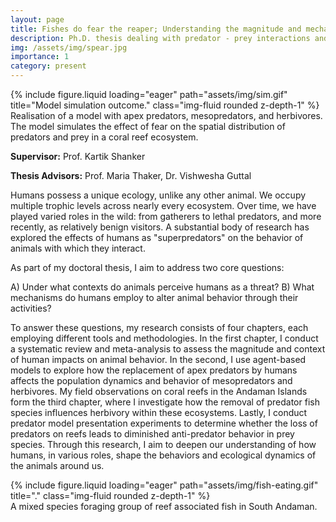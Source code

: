 ```yaml
---
layout: page
title: Fishes do fear the reaper; Understanding the magnitude and mechanism of the effects of human interactions on animal behavior.
description: Ph.D. thesis dealing with predator - prey interactions and the ecology of fear.
img: /assets/img/spear.jpg
importance: 1
category: present
---
```


<div class="row">
    <div class="col-sm mt-3 mt-md-0">
        {% include figure.liquid loading="eager" path="assets/img/sim.gif" title="Model simulation outcome." class="img-fluid rounded z-depth-1" %}
    </div>
</div>
<div class="caption">
    Realisation of a model with apex predators, mesopredators, and herbivores. The model simulates the effect of fear on the spatial distribution of predators and prey in a coral reef ecosystem.
</div>


**Supervisor:** Prof. Kartik Shanker

**Thesis Advisors:** Prof. Maria Thaker, Dr. Vishwesha Guttal

Humans possess a unique ecology, unlike any other animal. We occupy multiple trophic levels across nearly every ecosystem. Over time, we have played varied roles in the wild: from gatherers to lethal predators, and more recently, as relatively benign visitors. A substantial body of research has explored the effects of humans as "superpredators" on the behavior of animals with which they interact.

As part of my doctoral thesis, I aim to address two core questions:

A) Under what contexts do animals perceive humans as a threat?
B) What mechanisms do humans employ to alter animal behavior through their activities?

To answer these questions, my research consists of four chapters, each employing different tools and methodologies. In the first chapter, I conduct a systematic review and meta-analysis to assess the magnitude and context of human impacts on animal behavior. In the second, I use agent-based models to explore how the replacement of apex predators by humans affects the population dynamics and behavior of mesopredators and herbivores. My field observations on coral reefs in the Andaman Islands form the third chapter, where I investigate how the removal of predator fish species influences herbivory within these ecosystems. Lastly, I conduct predator model presentation experiments to determine whether the loss of predators on reefs leads to diminished anti-predator behavior in prey species. Through this research, I aim to deepen our understanding of how humans, in various roles, shape the behaviors and ecological dynamics of the animals around us.

<div class="row">
    <div class="col-sm mt-3 mt-md-0">
        {% include figure.liquid loading="eager" path="assets/img/fish-eating.gif" title="." class="img-fluid rounded z-depth-1" %}
    </div>
</div>

<div class="caption">
    A mixed species foraging group of reef associated fish in South Andaman.
</div>